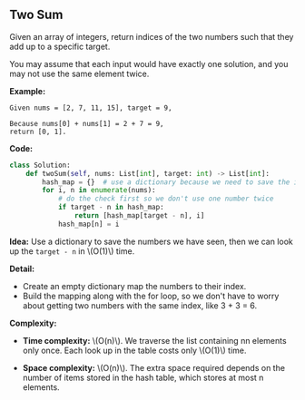 ## Two Sum
Given an array of integers, return indices of the two numbers such that they add up to a specific target.

You may assume that each input would have exactly one solution, and you may not use the same element twice.

**Example:**

```
Given nums = [2, 7, 11, 15], target = 9,

Because nums[0] + nums[1] = 2 + 7 = 9,
return [0, 1].
```

**Code:**

```python
class Solution:
    def twoSum(self, nums: List[int], target: int) -> List[int]:
        hash_map = {}  # use a dictionary because we need to save the index
        for i, n in enumerate(nums):
            # do the check first so we don't use one number twice
            if target - n in hash_map: 
                return [hash_map[target - n], i]
            hash_map[n] = i
```
**Idea:** Use a dictionary to save the numbers we have seen, then we can look up the `target - n` in \\(O(1)\\) time.

**Detail:**

* Create an empty dictionary map the numbers to their index.
* Build the mapping along with the for loop, so we don't have to worry about getting two numbers with the same index, like 3 + 3 = 6.

**Complexity:**

* **Time complexity:** \\(O(n)\\). We traverse the list containing nn elements only once. Each look up in the table costs only \\(O(1)\\) time.

* **Space complexity:** \\(O(n)\\). The extra space required depends on the number of items stored in the hash table, which stores at most n elements.

